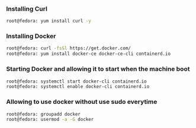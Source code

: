 ### Installing Curl
```bash
root@fedora: yum install curl -y
```
### Installing Docker
```bash
root@fedora: curl -fsSl https://get.docker.com/
root@fedora: yum install docker-ce docker-ce-cli containerd.io
```

### Starting Docker and allowing it to start when the machine boot
```bash
root@fedora: systemctl start docker-cli containerd.io
root@fedora: systemctl enable docker-cli containerd.io
```

### Allowing to use docker without use sudo everytime
```bash
root@fedora: groupadd docker
root@fedora: usermod -a -G docker
```
